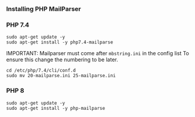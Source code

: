 ### Installing PHP MailParser



### PHP 7.4
```
sudo apt-get update -y
sudo apt-get install -y php7.4-mailparse
```
IMPORTANT: Mailparser must come after `mbstring.ini` in the config list
To ensure this change the numbering to be later.

```
cd /etc/php/7.4/cli/conf.d
sudo mv 20-mailparse.ini 25-mailparse.ini
```



### PHP 8
```
sudo apt-get update -y
sudo apt-get install -y php-mailparse
```

